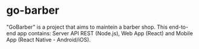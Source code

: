 # go-barber
"GoBarber" is a project that aims to maintein a barber shop. This end-to-end app contains: Server API REST (Node.js), Web App (React) and Mobile App (React Native - Android/iOS).
